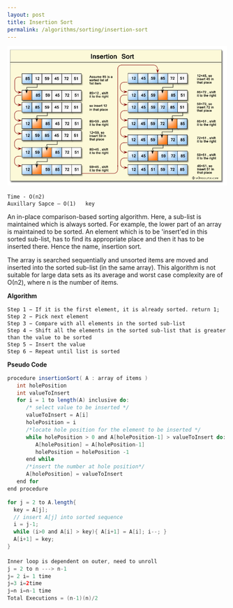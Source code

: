 ```yaml
---
layout: post
title: Insertion Sort
permalink: /algorithms/sorting/insertion-sort
---
```


![insertion-sort.png](https://github.com/arpit04tripathi/files-cdn/raw/cdn/dsa/algorithms/sort/insertion-sort.png)

```
Time - O(n2)
Auxillary Sapce – O(1)   key
```

An in-place comparison-based sorting algorithm. Here, a sub-list is maintained which is always sorted. For example, the lower part of an array is maintained to be sorted. An element which is to be 'insert'ed in this sorted sub-list, has to find its appropriate place and then it has to be inserted there. Hence the name, insertion sort.

The array is searched sequentially and unsorted items are moved and inserted into the sorted sub-list (in the same array). This algorithm is not suitable for large data sets as its average and worst case complexity are of Ο(n2), where n is the number of items.

**Algorithm**
```
Step 1 − If it is the first element, it is already sorted. return 1;
Step 2 − Pick next element
Step 3 − Compare with all elements in the sorted sub-list
Step 4 − Shift all the elements in the sorted sub-list that is greater than the value to be sorted
Step 5 − Insert the value
Step 6 − Repeat until list is sorted
```

**Pseudo Code**
```java
procedure insertionSort( A : array of items )
   int holePosition
   int valueToInsert    
   for i = 1 to length(A) inclusive do:    
      /* select value to be inserted */
      valueToInsert = A[i]
      holePosition = i      
      /*locate hole position for the element to be inserted */        
      while holePosition > 0 and A[holePosition-1] > valueToInsert do:
         A[holePosition] = A[holePosition-1]
         holePosition = holePosition -1
      end while        
      /*insert the number at hole position*/
      A[holePosition] = valueToInsert      
   end for
end procedure
```

```java
for j = 2 to A.length{
  key = A[j];
  // insert A[j] into sorted sequence
  i = j-1;
  while (i>0 and A[i] > key){ A[i+1] = A[i]; i--; }
  A[i+1] = key;
}

Inner loop is dependent on outer, need to unroll
j = 2 to n ---> n-1
j= 2 i= 1 time
j=3 i=2time
j=n i=n-1 time
Total Executions = (n-1)(n)/2
```
